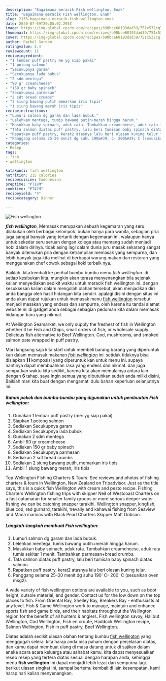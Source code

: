 ```yaml
---
description: "Bagaimana meracik Fish wellington, Enak"
title: "Bagaimana meracik Fish wellington, Enak"
slug: 2133-bagaimana-meracik-fish-wellington-enak
date: 2020-07-09T20:05:02.295Z
image: https://img-global.cpcdn.com/recipes/b90bce60193dad39/751x532cq70/fish-wellington-foto-resep-utama.jpg
thumbnail: https://img-global.cpcdn.com/recipes/b90bce60193dad39/751x532cq70/fish-wellington-foto-resep-utama.jpg
cover: https://img-global.cpcdn.com/recipes/b90bce60193dad39/751x532cq70/fish-wellington-foto-resep-utama.jpg
author: Rachel Gordon
ratingvalue: 3.4
reviewcount: 11
recipeingredient:
- "1 lembar puff pastry me yg siap pakai"
- "1 potong salmon"
- "Secukupnya garam"
- "Secukupnya lada bubuk"
- "2 sdm mentega"
- "90 gr creamcheese"
- "150 gr baby spinach"
- "Secukupnya parmesan"
- "2 sdt bread crumbs"
- "2 siung bawang putih memarkan iris tipis"
- "1 siung bawang merah iris tipis"
recipeinstructions:
- "Lumuri salmon dg garam dan lada bubuk."
- "Lelehkan mentega, tumis bawang putih+merah hingga harum."
- "Masukkan baby spinach, aduk rata. Tambahkan creamcheese, aduk rata tumis sekitar 1 menit. Tambahkan parmesan+bread crumbs."
- "Tata salmon diatas puff pastry, lalu beri tumisan baby spinach diatas salmon."
- "Rapatkan puff pastry, kerat2 atasnya lalu beri olesan kuning telur."
- "Panggang selama 25-30 menit dg suhu 190&#39; C- 200&#39; C (sesuaikan oven msg2)."
categories:
- Resep
tags:
- fish
- wellington

katakunci: fish wellington 
nutrition: 215 calories
recipecuisine: Indonesian
preptime: "PT18M"
cooktime: "PT47M"
recipeyield: "4"
recipecategory: Dinner

---
```



![Fish wellington](https://img-global.cpcdn.com/recipes/b90bce60193dad39/751x532cq70/fish-wellington-foto-resep-utama.jpg)

<b><i>fish wellington</i></b>, Memasak merupakan sebuah kegemaran yang seru dilakukan oleh berbagai kelompok. bukan hanya para wanita, sebagian pria juga sangat banyak yang tertarik dengan kegemaran ini. walaupun hanya untuk sekedar seru seruan dengan kolega atau memang sudah menjadi hobi dalam dirinya. tidak asing lagi dalam dunia juru masak sekarang sangat banyak ditemukan pria dengan ketrampilan memasak yang sempurna, dan lebih banyak juga kita melihat di berbagai warung makan dan restoran yang menggunakan chef cowok sebagai koki terbaik nya.

Baiklah, kita kembali ke perihal bumbu bumbu menu <i>fish wellington</i>. di setiap kesibukan kita, mungkin akan terasa menyenangkan bila sejenak kalian menyediakan sedikit waktu untuk meracik fish wellington ini. dengan kesuksesan kalian dalam mengolah olahan tersebut, akan menjadikan diri anda bangga oleh hasil hidangan kita sendiri. apalagi disini dengan situs ini anda akan dapat rujukan untuk memasak menu <u>fish wellington</u> tersebut menjadi masakan yang endess dan sempurna, oleh karena itu tandai alamat website ini di gadget anda sebagai sebagian pedoman kita dalam memasak hidangan baru yang nikmat.

At Wellington Seamarket, we only supply the freshest of fish in Wellington whether it be Fish and Chips, small orders of fish, or wholesale supply. Delicious fish alternative to Beef Wellington. Cod, mushrooms, and smoked salmon pate wrapped in puff pastry.


Mari langsung saja kita start untuk membeli barang barang yang diperuntuk kan dalam memasak makanan <u><i>fish wellington</i></u> ini. setidak tidaknya bisa disiapkan <b>11</b> komposisi yang diperuntuk kan untuk menu ini. supaya nantinya dapat membuahkan rasa yang endess dan nikmat. dan juga sempatkan waktu kita sedikit, karena kita akan memulainya antara lain dengan <b>6</b> tahap. saya ingin semua yang dibutuhkan sudah anda miliki disini, Baiklah mari kita buat dengan mengamati dulu bahan keperluan selanjutnya ini.

<!--inarticleads1-->

##### Bahan pokok dan bumbu-bumbu yang digunakan untuk pembuatan Fish wellington:

1. Gunakan 1 lembar puff pastry (me: yg siap pakai)
1. Siapkan 1 potong salmon
1. Sediakan Secukupnya garam
1. Sediakan Secukupnya lada bubuk
1. Gunakan 2 sdm mentega
1. Ambil 90 gr creamcheese
1. Sediakan 150 gr baby spinach
1. Sediakan Secukupnya parmesan
1. Sediakan 2 sdt bread crumbs
1. Sediakan 2 siung bawang putih, memarkan iris tipis
1. Ambil 1 siung bawang merah, iris tipis


Top Wellington Fishing Charters &amp; Tours: See reviews and photos of fishing charters &amp; tours in Wellington, New Zealand on Tripadvisor. Just as the title says, this is a quick fish Wellington with cream and pesto recipe. Fishing Charters Wellington fishing trips with skipper Neil of Westcoast Charters on a fast catamaran for smaller family groups or more serious deeper water fishing we can be catching snapper tarakihi. Wellington snapper, kingfish, blue cod, red gurnard, tarakihi, trevally and kahawai fishing from Seaview and Mana marinas with Black Pearl Charters Skipper Matt Dobson. 

<!--inarticleads2-->

##### Langkah-langkah membuat Fish wellington:

1. Lumuri salmon dg garam dan lada bubuk.
1. Lelehkan mentega, tumis bawang putih+merah hingga harum.
1. Masukkan baby spinach, aduk rata. Tambahkan creamcheese, aduk rata tumis sekitar 1 menit. Tambahkan parmesan+bread crumbs.
1. Tata salmon diatas puff pastry, lalu beri tumisan baby spinach diatas salmon.
1. Rapatkan puff pastry, kerat2 atasnya lalu beri olesan kuning telur.
1. Panggang selama 25-30 menit dg suhu 190&#39; C- 200&#39; C (sesuaikan oven msg2).


A wide variety of fish wellington options are available to you, such as boot height, outsole material, and gender. Contact us for the low down on the top places to fish. From Oriental Bay, Shelley Bay, Breakers Bay - enthusiasts at any level. Fish &amp; Game Wellington work to manage, maintain and enhance sports fish and game birds, and their habitats throughout the Wellington region for the benefit of all hunters &amp; anglers. Fish wellington savoy, Halibut Wellington, Cod Wellington, Fish en croute, Haddock Wellington recipe, Salmon Wellington, Fish in puff pastry, Beef Wellington. 

Diatas adalah sedikit ulasan olahan tentang bumbu <u>fish wellington</u> yang menggugah selera. kita harap anda bisa paham dengan penjelasan diatas, dan kamu dapat membuat ulang di masa datang untuk di sajikan dalam aneka acara acara keluarga atau sahabat kamu. kita dapat menyesuaikan resep resep yang tertera diatas sesuai dengan harapan anda, sehingga menu <b>fish wellington</b> ini dapat menjadi lebih lezat dan sempurna lagi. berikut ulasan singkat ini, sampai bertemu kembali di lain kesempatan. kami harap hari kalian menyenangkan.
